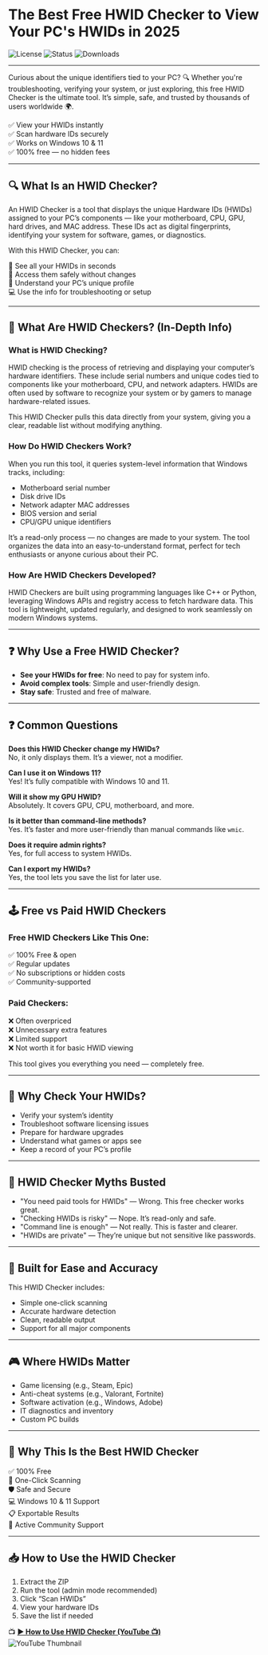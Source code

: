 <!-- SEO Meta Tags (for GitHub Pages or rendering on a site) -->
<meta name="title" content="HWID Checker - Best Free Tool to View Your PC's HWIDs in 2025">
<meta name="description" content="Discover your PC's Hardware IDs with this free HWID Checker. View motherboard, CPU, GPU, and more identifiers instantly on Windows 10 & 11.">
<meta name="keywords" content="HWID Checker, Free HWID Checker, Hardware ID Checker, View HWID, PC HWID Tool, HWID Scanner, Windows HWID Checker, HWID Viewer Download">
<meta name="viewport" content="width=device-width, initial-scale=1.0">

# The Best Free HWID Checker to View Your PC's HWIDs in 2025

![License](https://img.shields.io/badge/license-Free-blue)
![Status](https://img.shields.io/badge/status-Active-brightgreen)
![Downloads](https://img.shields.io/badge/downloads-50K%2B-blue)

---

Curious about the unique identifiers tied to your PC? 🔍 Whether you're troubleshooting, verifying your system, or just exploring, this free HWID Checker is the ultimate tool. It’s simple, safe, and trusted by thousands of users worldwide 🌍.

✅ View your HWIDs instantly  
✅ Scan hardware IDs securely  
✅ Works on Windows 10 & 11  
✅ 100% free — no hidden fees  

---

## 🔍 What Is an HWID Checker?

An HWID Checker is a tool that displays the unique Hardware IDs (HWIDs) assigned to your PC’s components — like your motherboard, CPU, GPU, hard drives, and MAC address. These IDs act as digital fingerprints, identifying your system for software, games, or diagnostics.

With this HWID Checker, you can:

🎯 See all your HWIDs in seconds  
🔐 Access them safely without changes  
🧄 Understand your PC’s unique profile  
💻 Use the info for troubleshooting or setup  

---

## 🧠 What Are HWID Checkers? (In-Depth Info)

### What is HWID Checking?

HWID checking is the process of retrieving and displaying your computer’s hardware identifiers. These include serial numbers and unique codes tied to components like your motherboard, CPU, and network adapters. HWIDs are often used by software to recognize your system or by gamers to manage hardware-related issues.

This HWID Checker pulls this data directly from your system, giving you a clear, readable list without modifying anything.

### How Do HWID Checkers Work?

When you run this tool, it queries system-level information that Windows tracks, including:

- Motherboard serial number  
- Disk drive IDs  
- Network adapter MAC addresses  
- BIOS version and serial  
- CPU/GPU unique identifiers  

It’s a read-only process — no changes are made to your system. The tool organizes the data into an easy-to-understand format, perfect for tech enthusiasts or anyone curious about their PC.

### How Are HWID Checkers Developed?

HWID Checkers are built using programming languages like C++ or Python, leveraging Windows APIs and registry access to fetch hardware data. This tool is lightweight, updated regularly, and designed to work seamlessly on modern Windows systems.

---

## ❓ Why Use a Free HWID Checker?

- **See your HWIDs for free**: No need to pay for system info.  
- **Avoid complex tools**: Simple and user-friendly design.  
- **Stay safe**: Trusted and free of malware.  

---

## ❓ Common Questions

**Does this HWID Checker change my HWIDs?**  
No, it only displays them. It’s a viewer, not a modifier.

**Can I use it on Windows 11?**  
Yes! It’s fully compatible with Windows 10 and 11.

**Will it show my GPU HWID?**  
Absolutely. It covers GPU, CPU, motherboard, and more.

**Is it better than command-line methods?**  
Yes. It’s faster and more user-friendly than manual commands like `wmic`.

**Does it require admin rights?**  
Yes, for full access to system HWIDs.

**Can I export my HWIDs?**  
Yes, the tool lets you save the list for later use.

---

## 🕹️ Free vs Paid HWID Checkers

### Free HWID Checkers Like This One:
✅ 100% Free & open  
✅ Regular updates  
✅ No subscriptions or hidden costs  
✅ Community-supported  

### Paid Checkers:
❌ Often overpriced  
❌ Unnecessary extra features  
❌ Limited support  
❌ Not worth it for basic HWID viewing  

This tool gives you everything you need — completely free.

---

## 🔐 Why Check Your HWIDs?

- Verify your system’s identity  
- Troubleshoot software licensing issues  
- Prepare for hardware upgrades  
- Understand what games or apps see  
- Keep a record of your PC’s profile  

---

## 🧠 HWID Checker Myths Busted

- "You need paid tools for HWIDs" — Wrong. This free checker works great.  
- "Checking HWIDs is risky" — Nope. It’s read-only and safe.  
- "Command line is enough" — Not really. This is faster and clearer.  
- "HWIDs are private" — They’re unique but not sensitive like passwords.  

---

## 🧬 Built for Ease and Accuracy

This HWID Checker includes:

- Simple one-click scanning  
- Accurate hardware detection  
- Clean, readable output  
- Support for all major components  

---

## 🎮 Where HWIDs Matter

- Game licensing (e.g., Steam, Epic)  
- Anti-cheat systems (e.g., Valorant, Fortnite)  
- Software activation (e.g., Windows, Adobe)  
- IT diagnostics and inventory  
- Custom PC builds  

---

## 🚀 Why This Is the Best HWID Checker

✅ 100% Free  
🔄 One-Click Scanning  
🛡️ Safe and Secure  
💻 Windows 10 & 11 Support  
📋 Exportable Results  
💬 Active Community Support  

---

## 📥 How to Use the HWID Checker

1. Extract the ZIP  
2. Run the tool (admin mode recommended)  
3. Click “Scan HWIDs”  
4. View your hardware IDs  
5. Save the list if needed  

📺 [**▶️ How to Use HWID Checker (YouTube 📺)**](https://youtu.be/b8XyEwxpccE?list=PLmypdSVeKBvxZqaHoDD_GCZZV_cuKVYlQ)  
![YouTube Thumbnail](https://img.youtube.com/vi/b8XyEwxpccE/0.jpg)
